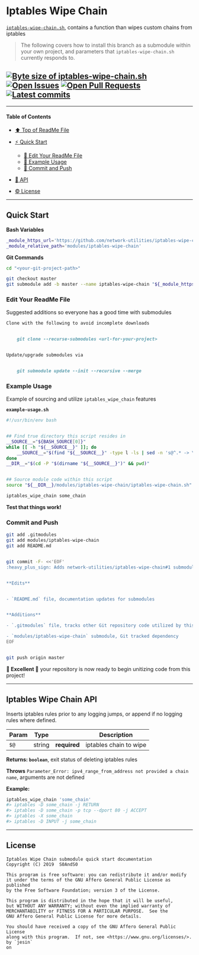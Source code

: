 # Iptables Wipe Chain
[heading__title]:
  #iptables-wipe-chain
  "&#x2B06; Top of this page"


[`iptables-wipe-chain.sh`][iptables_wipe_chain__master__source_code], contains a function than wipes custom chains from iptables


> The following covers how to install this branch as a submodule within your own project, and parameters that `iptables-wipe-chain.sh` currently responds to.


## [![Byte size of iptables-wipe-chain.sh][badge__master__iptables_wipe_chain__source_code]][iptables_wipe_chain__master__source_code] [![Open Issues][badge__issues__iptables_wipe_chain]][issues__iptables_wipe_chain] [![Open Pull Requests][badge__pull_requests__iptables_wipe_chain]][pull_requests__iptables_wipe_chain] [![Latest commits][badge__commits__iptables_wipe_chain__master]][commits__iptables_wipe_chain__master]



------


#### Table of Contents


- [&#x2B06; Top of ReadMe File][heading__title]

- [:zap: Quick Start][heading__quick_start]

  - [:memo: Edit Your ReadMe File][heading__edit_your_readme_file]
  - [:shell: Example Usage][heading__example_usage]
  - [:floppy_disk: Commit and Push][heading__commit_and_push]

- [:scroll: API][heading__api]

- [:copyright: License][heading__license]


------



## Quick Start
[heading__quick_start]:
  #quick-start
  "&#9889; ...well as quick as it may get with things like this"


**Bash Variables**


```Bash
_module_https_url='https://github.com/network-utilities/iptables-wipe-chain.git'
_module_relative_path='modules/iptables-wipe-chain'
```


**Git Commands**


```Bash
cd "<your-git-project-path>"

git checkout master
git submodule add -b master --name iptables-wipe-chain "${_module_https_url}" "${_module_relative_path}"
```


### Edit Your ReadMe File
[heading__edit_your_readme_file]:
  #edit-your-readme-file
  "&#x1F4DD; Suggested additions so everyone has a good time with submodules"


Suggested additions so everyone has a good time with submodules


```MarkDown
Clone with the following to avoid incomplete downloads


    git clone --recurse-submodules <url-for-your-project>


Update/upgrade submodules via


    git submodule update --init --recursive --merge
```


### Example Usage
[heading__example_usage]:
  #example-usage
  "&#x1F41A; Example of sourcing and utilize `iptables_wipe_chain` features"


Example of sourcing and utilize `iptables_wipe_chain` features


**`example-usage.sh`**


```Bash
#!/usr/bin/env bash


## Find true directory this script resides in
__SOURCE__="${BASH_SOURCE[0]}"
while [[ -h "${__SOURCE__}" ]]; do
    __SOURCE__="$(find "${__SOURCE__}" -type l -ls | sed -n 's@^.* -> \(.*\)@\1@p')"
done
__DIR__="$(cd -P "$(dirname "${__SOURCE__}")" && pwd)"


## Source module code within this script
source "${__DIR__}/modules/iptables-wipe-chain/iptables-wipe-chain.sh"

iptables_wipe_chain some_chain
```


**Test that things work!**


### Commit and Push
[heading__commit_and_push]:
  #commit-and-push
  "&#x1F4BE; And congratulate yourself on not having to write something similar!"



```Bash
git add .gitmodules
git add modules/iptables-wipe-chain
git add README.md


git commit -F- <<'EOF'
:heavy_plus_sign: Adds network-utilities/iptables-wipe-chain#1 submodule


**Edits**


- `README.md` file, documentation updates for submodules


**Additions**

- `.gitmodules` file, tracks other Git repository code utilized by this project

- `modules/iptables-wipe-chain` submodule, Git tracked dependency
EOF


git push origin master
```


**:tada: Excellent :tada:** your repository is now ready to begin unitizing code from this project!


___


## Iptables Wipe Chain API
[heading__api]:
  #iptables-wipe-chain-api
  "&#x1F4DC; The arguments that `iptables_wipe_chain` understands"


Inserts iptables rules prior to any logging jumps, or append if no logging rules where defined.


| Param | Type |  | Description |
|---|---|---|---|
| `$@` | string | **required** | iptables chain to wipe |


**Returns: `boolean`**, exit status of deleting iptables rules


**Throws** `Parameter_Error: ipv4_range_from_address not provided a chain name`, arguments are not defined


**Example:**

```Bash
iptables_wipe_chain 'some_chain'
#> iptables -D some_chain -j RETURN
#> iptables -D some_chain -p tcp --dport 80 -j ACCEPT
#> iptables -X some_chain
#> iptables -D INPUT -j some_chain
```


___


## License
[heading__license]:
  #license
  "&#x00A9; Legal bits of Open Source software"


```
Iptables Wipe Chain submodule quick start documentation
Copyright (C) 2019  S0AndS0

This program is free software: you can redistribute it and/or modify
it under the terms of the GNU Affero General Public License as published
by the Free Software Foundation; version 3 of the License.

This program is distributed in the hope that it will be useful,
but WITHOUT ANY WARRANTY; without even the implied warranty of
MERCHANTABILITY or FITNESS FOR A PARTICULAR PURPOSE.  See the
GNU Affero General Public License for more details.

You should have received a copy of the GNU Affero General Public License
along with this program.  If not, see <https://www.gnu.org/licenses/>.
by `jesin`
on
```



[badge__travis_ci__iptables_wipe_chain]:
  https://img.shields.io/travis/network-utilities/iptables-wipe-chain/example.svg

[travis_ci__iptables_wipe_chain]:
  https://travis-ci.com/network-utilities/iptables-wipe-chain
  "&#x1F6E0; Automated tests and build logs"


[badge__commits__iptables_wipe_chain__master]:
  https://img.shields.io/github/last-commit/network-utilities/iptables-wipe-chain/master.svg

[commits__iptables_wipe_chain__master]:
  https://github.com/network-utilities/iptables-wipe-chain/commits/master
  "&#x1F4DD; History of changes on this branch"


[iptables_wipe_chain__community]:
  https://github.com/network-utilities/iptables-wipe-chain/community
  "&#x1F331; Dedicated to functioning code"


[iptables_wipe_chain__example_branch]:
  https://github.com/network-utilities/iptables-wipe-chain/tree/example
  "If it lurches, it lives"


[badge__issues__iptables_wipe_chain]:
  https://img.shields.io/github/issues/network-utilities/iptables-wipe-chain.svg

[issues__iptables_wipe_chain]:
  https://github.com/network-utilities/iptables-wipe-chain/issues
  "&#x2622; Search for and _bump_ existing issues or open new issues for project maintainer to address."


[badge__pull_requests__iptables_wipe_chain]:
  https://img.shields.io/github/issues-pr/network-utilities/iptables-wipe-chain.svg

[pull_requests__iptables_wipe_chain]:
  https://github.com/network-utilities/iptables-wipe-chain/pulls
  "&#x1F3D7; Pull Request friendly, though please check the Community guidelines"


[badge__master__iptables_wipe_chain__source_code]:
  https://img.shields.io/github/size/network-utilities/iptables-wipe-chain/iptables-wipe-chain.sh.svg?label=iptables-wipe-chain.sh

[iptables_wipe_chain__master__source_code]:
  https://github.com/network-utilities/iptables-wipe-chain/blob/master/iptables-wipe-chain.sh
  "&#x2328; Project source code!"
